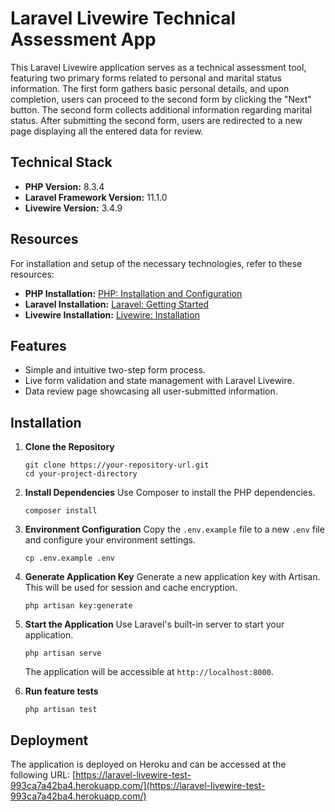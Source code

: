 # Laravel Livewire Technical Assessment App

This Laravel Livewire application serves as a technical assessment tool, featuring two primary forms related to personal and marital status information. The first form gathers basic personal details, and upon completion, users can proceed to the second form by clicking the "Next" button. The second form collects additional information regarding marital status. After submitting the second form, users are redirected to a new page displaying all the entered data for review.

## Technical Stack

-   **PHP Version:** 8.3.4
-   **Laravel Framework Version:** 11.1.0
-   **Livewire Version:** 3.4.9

## Resources

For installation and setup of the necessary technologies, refer to these resources:

-   **PHP Installation:** [PHP: Installation and Configuration](https://www.php.net/manual/en/install.php)
-   **Laravel Installation:** [Laravel: Getting Started](https://laravel.com/docs/9.x/installation)
-   **Livewire Installation:** [Livewire: Installation](https://laravel-livewire.com/docs/2.x/quickstart)

## Features

-   Simple and intuitive two-step form process.
-   Live form validation and state management with Laravel Livewire.
-   Data review page showcasing all user-submitted information.

## Installation

1. **Clone the Repository**

    ```
    git clone https://your-repository-url.git
    cd your-project-directory
    ```

2. **Install Dependencies**
   Use Composer to install the PHP dependencies.

    ```
    composer install
    ```

3. **Environment Configuration**
   Copy the `.env.example` file to a new `.env` file and configure your environment settings.

    ```
    cp .env.example .env
    ```

4. **Generate Application Key**
   Generate a new application key with Artisan. This will be used for session and cache encryption.

    ```
    php artisan key:generate
    ```

5. **Start the Application**
   Use Laravel's built-in server to start your application.

    ```
    php artisan serve
    ```

    The application will be accessible at `http://localhost:8000`.

6. **Run feature tests**
    ```
    php artisan test
    ```

## Deployment

The application is deployed on Heroku and can be accessed at the following URL:
[https://laravel-livewire-test-993ca7a42ba4.herokuapp.com/](https://laravel-livewire-test-993ca7a42ba4.herokuapp.com/)
